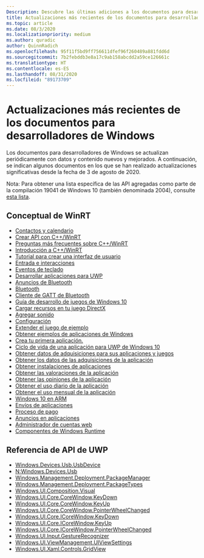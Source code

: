 ```yaml
---
Description: Descubre las últimas adiciones a los documentos para desarrolladores de Windows.
title: Actualizaciones más recientes de los documentos para desarrolladores de Windows
ms.topic: article
ms.date: 08/3/2020
ms.localizationpriority: medium
ms.author: quradic
author: QuinnRadich
ms.openlocfilehash: 95f11f5bd9ff756611dfef96f260489a881fdd6d
ms.sourcegitcommit: 7b2febddb3e8a17c9ab158abcdd2a59ce126661c
ms.translationtype: HT
ms.contentlocale: es-ES
ms.lasthandoff: 08/31/2020
ms.locfileid: "89173709"
---
```

# <a name="latest-updates-to-the-windows-developer-docs"></a>Actualizaciones más recientes de los documentos para desarrolladores de Windows

Los documentos para desarrolladores de Windows se actualizan periódicamente con datos y contenido nuevos y mejorados. A continuación, se indican algunos documentos en los que se han realizado actualizaciones significativas desde la fecha de 3 de agosto de 2020.

Nota: Para obtener una lista específica de las API agregadas como parte de la compilación 19041 de Windows 10 (también denominada 2004), consulte [esta lista](/windows/uwp/whats-new/windows-10-build-19041-api-diff).

## <a name="winrt-conceptual"></a>Conceptual de WinRT
<ul>
<li><a href="https://docs.microsoft.com/windows/uwp/contacts-and-calendar/index">Contactos y calendario</a></li>
<li><a href="https://docs.microsoft.com/windows/uwp/cpp-and-winrt-apis/author-apis">Crear API con C++/WinRT</a></li>
<li><a href="https://docs.microsoft.com/windows/uwp/cpp-and-winrt-apis/faq">Preguntas más frecuentes sobre C++/WinRT</a></li>
<li><a href="https://docs.microsoft.com/windows/uwp/cpp-and-winrt-apis/get-started">Introducción a C++/WinRT</a></li>
<li><a href="https://docs.microsoft.com/windows/uwp/design/basics/xaml-basics-ui">Tutorial para crear una interfaz de usuario</a></li>
<li><a href="https://docs.microsoft.com/windows/uwp/design/input/index">Entrada e interacciones</a></li>
<li><a href="https://docs.microsoft.com/windows/uwp/design/input/keyboard-events">Eventos de teclado</a></li>
<li><a href="https://docs.microsoft.com/windows/uwp/develop/index">Desarrollar aplicaciones para UWP</a></li>
<li><a href="https://docs.microsoft.com/windows/uwp/devices-sensors/ble-beacon">Anuncios de Bluetooth</a></li>
<li><a href="https://docs.microsoft.com/windows/uwp/devices-sensors/bluetooth">Bluetooth</a></li>
<li><a href="https://docs.microsoft.com/windows/uwp/devices-sensors/gatt-client">Cliente de GATT de Bluetooth</a></li>
<li><a href="https://docs.microsoft.com/windows/uwp/gaming/e2e">Guía de desarrollo de juegos de Windows 10</a></li>
<li><a href="https://docs.microsoft.com/windows/uwp/gaming/load-a-game-asset">Cargar recursos en tu juego DirectX</a></li>
<li><a href="https://docs.microsoft.com/windows/uwp/gaming/tutorial--adding-sound">Agregar sonido</a></li>
<li><a href="https://docs.microsoft.com/windows/uwp/gaming/tutorial-game-rendering">Configuración</a></li>
<li><a href="https://docs.microsoft.com/windows/uwp/gaming/tutorial-resources">Extender el juego de ejemplo</a></li>
<li><a href="https://docs.microsoft.com/windows/uwp/get-started/get-app-samples">Obtener ejemplos de aplicaciones de Windows</a></li>
<li><a href="https://docs.microsoft.com/windows/uwp/get-started/your-first-app">Crea tu primera aplicación.</a></li>
<li><a href="https://docs.microsoft.com/windows/uwp/launch-resume/app-lifecycle">Ciclo de vida de una aplicación para UWP de Windows 10</a></li>
<li><a href="https://docs.microsoft.com/windows/uwp/monetize/acquisitions-data">Obtener datos de adquisiciones para sus aplicaciones y juegos</a></li>
<li><a href="https://docs.microsoft.com/windows/uwp/monetize/get-app-acquisitions">Obtener los datos de las adquisiciones de la aplicación</a></li>
<li><a href="https://docs.microsoft.com/windows/uwp/monetize/get-app-installs">Obtener instalaciones de aplicaciones</a></li>
<li><a href="https://docs.microsoft.com/windows/uwp/monetize/get-app-ratings">Obtener las valoraciones de la aplicación</a></li>
<li><a href="https://docs.microsoft.com/windows/uwp/monetize/get-app-reviews">Obtener las opiniones de la aplicación</a></li>
<li><a href="https://docs.microsoft.com/windows/uwp/monetize/get-app-usage-daily">Obtener el uso diario de la aplicación</a></li>
<li><a href="https://docs.microsoft.com/windows/uwp/monetize/get-app-usage-monthly">Obtener el uso mensual de la aplicación</a></li>
<li><a href="https://docs.microsoft.com/windows/uwp/porting/apps-on-arm">Windows 10 en ARM</a></li>
<li><a href="https://docs.microsoft.com/windows/uwp/publish/app-submissions">Envíos de aplicaciones</a></li>
<li><a href="https://docs.microsoft.com/windows/uwp/publish/getting-paid-apps">Proceso de pago</a></li>
<li><a href="https://docs.microsoft.com/windows/uwp/publish/in-app-ads">Anuncios en aplicaciones</a></li>
<li><a href="https://docs.microsoft.com/windows/uwp/security/web-account-manager">Administrador de cuentas web</a></li>
<li><a href="https://docs.microsoft.com/windows/uwp/winrt-components/index">Componentes de Windows Runtime</a></li>
</ul>

## <a name="uwp-api-reference"></a>Referencia de API de UWP
<ul>
<li><a href="https://docs.microsoft.com/uwp/api/windows.devices.usb.usbdevice">Windows.Devices.Usb.UsbDevice</a></li>
<li><a href="https://docs.microsoft.com/uwp/api/windows.devices.usb.windows.devices.usb">N:Windows.Devices.Usb</a></li>
<li><a href="https://docs.microsoft.com/uwp/api/windows.management.deployment.packagemanager">Windows.Management.Deployment.PackageManager</a></li>
<li><a href="https://docs.microsoft.com/uwp/api/windows.management.deployment.packagetypes">Windows.Management.Deployment.PackageTypes</a></li>
<li><a href="https://docs.microsoft.com/uwp/api/windows.ui.composition.visual">Windows.UI.Composition.Visual</a></li>
<li><a href="https://docs.microsoft.com/uwp/api/windows.ui.core.corewindow.keydown">Windows.UI.Core.CoreWindow.KeyDown</a></li>
<li><a href="https://docs.microsoft.com/uwp/api/windows.ui.core.corewindow.keyup">Windows.UI.Core.CoreWindow.KeyUp</a></li>
<li><a href="https://docs.microsoft.com/uwp/api/windows.ui.core.corewindow.pointerwheelchanged">Windows.UI.Core.CoreWindow.PointerWheelChanged</a></li>
<li><a href="https://docs.microsoft.com/uwp/api/windows.ui.core.icorewindow.keydown">Windows.UI.Core.ICoreWindow.KeyDown</a></li>
<li><a href="https://docs.microsoft.com/uwp/api/windows.ui.core.icorewindow.keyup">Windows.UI.Core.ICoreWindow.KeyUp</a></li>
<li><a href="https://docs.microsoft.com/uwp/api/windows.ui.core.icorewindow.pointerwheelchanged">Windows.UI.Core.ICoreWindow.PointerWheelChanged</a></li>
<li><a href="https://docs.microsoft.com/uwp/api/windows.ui.input.gesturerecognizer">Windows.UI.Input.GestureRecognizer</a></li>
<li><a href="https://docs.microsoft.com/uwp/api/windows.ui.viewmanagement.uiviewsettings">Windows.UI.ViewManagement.UIViewSettings</a></li>
<li><a href="https://docs.microsoft.com/uwp/api/windows.ui.xaml.controls.gridview">Windows.UI.Xaml.Controls.GridView</a></li>
</ul>